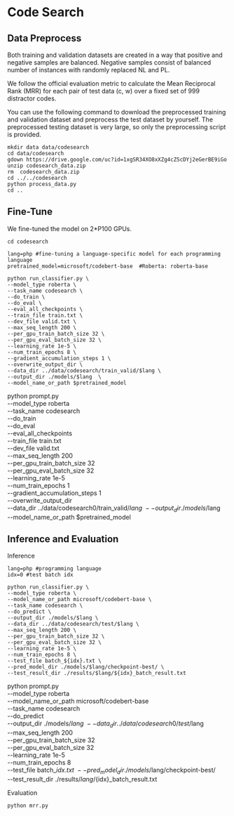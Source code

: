 # Code Search

## Data Preprocess

Both training and validation datasets are created in a way that positive and negative samples are balanced. Negative samples consist of balanced number of instances with randomly replaced NL and PL.

We follow the official evaluation metric to calculate the Mean Reciprocal Rank (MRR) for each pair of test data (c, w) over a fixed set of 999 distractor codes.

You can use the following command to download the preprocessed training and validation dataset and preprocess the test dataset by yourself. The preprocessed testing dataset is very large, so only the preprocessing script is provided.

```shell
mkdir data data/codesearch
cd data/codesearch
gdown https://drive.google.com/uc?id=1xgSR34XO8xXZg4cZScDYj2eGerBE9iGo  
unzip codesearch_data.zip
rm  codesearch_data.zip
cd ../../codesearch
python process_data.py
cd ..
```

## Fine-Tune
We fine-tuned the model on 2*P100 GPUs. 
```shell
cd codesearch

lang=php #fine-tuning a language-specific model for each programming language 
pretrained_model=microsoft/codebert-base  #Roberta: roberta-base

python run_classifier.py \
--model_type roberta \
--task_name codesearch \
--do_train \
--do_eval \
--eval_all_checkpoints \
--train_file train.txt \
--dev_file valid.txt \
--max_seq_length 200 \
--per_gpu_train_batch_size 32 \
--per_gpu_eval_batch_size 32 \
--learning_rate 1e-5 \
--num_train_epochs 8 \
--gradient_accumulation_steps 1 \
--overwrite_output_dir \
--data_dir ../data/codesearch/train_valid/$lang \
--output_dir ./models/$lang  \
--model_name_or_path $pretrained_model
```

python prompt.py \
--model_type roberta \
--task_name codesearch \
--do_train \
--do_eval \
--eval_all_checkpoints \
--train_file train.txt \
--dev_file valid.txt \
--max_seq_length 200 \
--per_gpu_train_batch_size 32 \
--per_gpu_eval_batch_size 32 \
--learning_rate 1e-5 \
--num_train_epochs 1 \
--gradient_accumulation_steps 1 \
--overwrite_output_dir \
--data_dir ../data/codesearch0/train_valid/$lang \
--output_dir ./models/$lang  \
--model_name_or_path $pretrained_model
## Inference and Evaluation

Inference
```shell
lang=php #programming language
idx=0 #test batch idx

python run_classifier.py \
--model_type roberta \
--model_name_or_path microsoft/codebert-base \
--task_name codesearch \
--do_predict \
--output_dir ./models/$lang \
--data_dir ../data/codesearch/test/$lang \
--max_seq_length 200 \
--per_gpu_train_batch_size 32 \
--per_gpu_eval_batch_size 32 \
--learning_rate 1e-5 \
--num_train_epochs 8 \
--test_file batch_${idx}.txt \
--pred_model_dir ./models/$lang/checkpoint-best/ \
--test_result_dir ./results/$lang/${idx}_batch_result.txt
```

python prompt.py \
--model_type roberta \
--model_name_or_path microsoft/codebert-base \
--task_name codesearch \
--do_predict \
--output_dir ./models/$lang \
--data_dir ../data/codesearch0/test/$lang \
--max_seq_length 200 \
--per_gpu_train_batch_size 32 \
--per_gpu_eval_batch_size 32 \
--learning_rate 1e-5 \
--num_train_epochs 8 \
--test_file batch_${idx}.txt \
--pred_model_dir ./models/$lang/checkpoint-best/ \
--test_result_dir ./results/$lang/${idx}_batch_result.txt


Evaluation
```shell
python mrr.py
```

